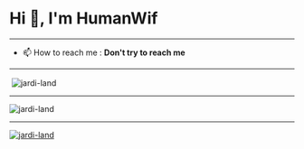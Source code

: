 <h1 align="left">Hi 👋, I'm HumanWif</h1>

---

- 📫 How to reach me : **Don't try to reach me**

---

<p>&nbsp;<img align="center" src="https://github-readme-stats.vercel.app/api?username=Jardi-land&count_private=true&show_icons=true?theme=buefy&locale=en" alt="jardi-land" /></p>

---

<p><img align="center" src="https://github-readme-stats.vercel.app/api/top-langs/?username=Jardi-land&layout=compact&count_private=true&locale=en" alt="jardi-land" /></p>

---

<p align="left"> <a href="https://github.com/ryo-ma/github-profile-trophy"><img src="https://github-profile-trophy.vercel.app/?username=jardi-land&title=Commit&title=Repositories" alt="jardi-land" /></a> </p>
